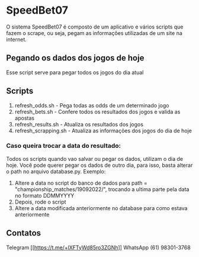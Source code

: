 # SpeedBet07


O sistema SpeedBet07 é composto de um aplicativo e vários scripts que fazem o scrape, ou seja, pegam as informações 
utilizadas de um site na internet.


## Pegando os dados dos jogos de hoje

Esse script serve para pegar todos os jogos do dia atual




## Scripts

1. refresh_odds.sh  - Pega todas as odds de um determinado jogo
2. refresh_bets.sh      - Confere todos os resultados dos jogos e valida as apostas
3. refresh_results.sh   - Atualiza os resultados dos jogos
4. refresh_scrapping.sh - Atualiza as informações dos jogos do dia de hoje

### Caso queira trocar a data do resultado:

Todos os scripts quando vao salvar ou pegar os dados, utilizam o dia de hoje. Você pode querer pegar os dados de outro dia, para isso,
basta alterar o path no arquivo database.py. Exemplo:


1. Altere a data no script do banco de dados para   path = "championship_matches/19092022/", trocando a ultima parte pela data no formato DDMMYYYY
3. Depois, rode o script 
4. Altere a data modificada anteriormente no database para como estava anteriormente






## Contatos

Telegram [[https://t.me/+lXFTyWd85ro3ZGNh]]
WhatsApp (61) 98301-3768
